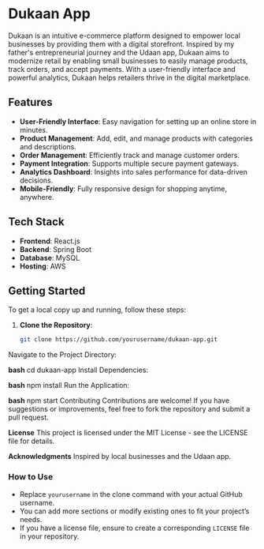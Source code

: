 # Dukaan App

Dukaan is an intuitive e-commerce platform designed to empower local businesses by providing them with a digital storefront. Inspired by my father's entrepreneurial journey and the Udaan app, Dukaan aims to modernize retail by enabling small businesses to easily manage products, track orders, and accept payments. With a user-friendly interface and powerful analytics, Dukaan helps retailers thrive in the digital marketplace.

## Features

- **User-Friendly Interface**: Easy navigation for setting up an online store in minutes.
- **Product Management**: Add, edit, and manage products with categories and descriptions.
- **Order Management**: Efficiently track and manage customer orders.
- **Payment Integration**: Supports multiple secure payment gateways.
- **Analytics Dashboard**: Insights into sales performance for data-driven decisions.
- **Mobile-Friendly**: Fully responsive design for shopping anytime, anywhere.

## Tech Stack

- **Frontend**: React.js
- **Backend**: Spring Boot
- **Database**: MySQL
- **Hosting**: AWS

## Getting Started

To get a local copy up and running, follow these steps:

1. **Clone the Repository**:
   ```bash
   git clone https://github.com/yourusername/dukaan-app.git
Navigate to the Project Directory:

**bash**
cd dukaan-app
Install Dependencies:

**bash**
npm install
Run the Application:

**bash**
npm start
Contributing
Contributions are welcome! If you have suggestions or improvements, feel free to fork the repository and submit a pull request.

**License**
This project is licensed under the MIT License - see the LICENSE file for details.

**Acknowledgments**
Inspired by local businesses and the Udaan app.

### How to Use
- Replace `yourusername` in the clone command with your actual GitHub username.
- You can add more sections or modify existing ones to fit your project’s needs.
- If you have a license file, ensure to create a corresponding `LICENSE` file in your repository.
